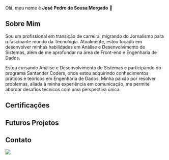 Olá, meu nome é **José Pedro de Sousa Morgado** 👋

## Sobre Mim

Sou um profissional em transição de carreira, migrando do Jornalismo para o fascinante mundo da Tecnologia. Atualmente, estou focado em desenvolver minhas habilidades em Análise e Desenvolvimento de Sistemas, além de me aprofundar na área de Front-end e Engenharia de Dados.  

Estou cursando Análise e Desenvolvimento de Sistemas e participando do programa Santander Coders, onde estou adquirindo conhecimentos práticos e teóricos em Engenharia de Dados. Minha paixão por resolver problemas, aliada à minha experiência em comunicação, me permite abordar desafios técnicos com uma perspectiva única.

## Certificações



## Futuros Projetos

## Contato

<div align=""center""> 
  <a href="https://www.linkedin.com/in/josepedrosmorgado/" target=""_blank""><img src="https://raw.githubusercontent.com/JosePedroMorgado/bancoimages/main/linkedin.png" target=""_blank""></a> 
</div>

<!--
**JosePedroMorgado/JosePedroMorgado** is a ✨ _special_ ✨ repository because its `README.md` (this file) appears on your GitHub profile.

Here are some ideas to get you started:

- 🔭 I’m currently working on ...
- 🌱 I’m currently learning ...
- 👯 I’m looking to collaborate on ...
- 🤔 I’m looking for help with ...
- 💬 Ask me about ...
- 📫 How to reach me: ...
- 😄 Pronouns: ...
- ⚡ Fun fact: ...
-->
